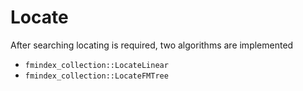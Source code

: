 # Locate

After searching locating is required, two algorithms are implemented

- `fmindex_collection::LocateLinear`
- `fmindex_collection::LocateFMTree`

